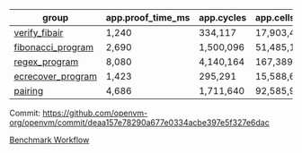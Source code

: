 | group | app.proof_time_ms | app.cycles | app.cells_used | leaf.proof_time_ms | leaf.cycles | leaf.cells_used |
| -- | -- | -- | -- | -- | -- | -- |
| [verify_fibair](https://github.com/openvm-org/openvm/blob/benchmark-results/benchmarks/verify_fibair-deaa157e78290a677e0334acbe397e5f327e6dac.md) | 1,240 |  334,117 |  17,903,476 |- | - | - |
| [fibonacci_program](https://github.com/openvm-org/openvm/blob/benchmark-results/benchmarks/fibonacci-deaa157e78290a677e0334acbe397e5f327e6dac.md) | 2,690 |  1,500,096 |  51,485,167 | 3,862 |  1,262,897 |  70,215,590 |
| [regex_program](https://github.com/openvm-org/openvm/blob/benchmark-results/benchmarks/regex-deaa157e78290a677e0334acbe397e5f327e6dac.md) | 8,080 |  4,140,164 |  167,389,450 | 15,075 |  3,981,620 |  304,467,868 |
| [ecrecover_program](https://github.com/openvm-org/openvm/blob/benchmark-results/benchmarks/ecrecover-deaa157e78290a677e0334acbe397e5f327e6dac.md) | 1,423 |  295,291 |  15,588,656 | 13,026 |  2,985,177 |  244,000,370 |
| [pairing](https://github.com/openvm-org/openvm/blob/benchmark-results/benchmarks/pairing-deaa157e78290a677e0334acbe397e5f327e6dac.md) | 4,686 |  1,711,640 |  92,585,975 | 14,115 |  3,298,029 |  274,767,387 |


Commit: https://github.com/openvm-org/openvm/commit/deaa157e78290a677e0334acbe397e5f327e6dac

[Benchmark Workflow](https://github.com/openvm-org/openvm/actions/runs/13913720036)
